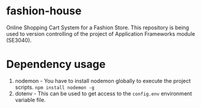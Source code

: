 # fashion-house
Online Shopping Cart System for a Fashion Store. This repository is being used to version controlling of the project of Application Frameworks module (SE3040).

# Dependency usage
1. nodemon - You have to install nodemon globally to execute the project scripts. `npm install nodemon -g`
2. dotenv - This can be used to get access to the `config.env` environment variable file.
